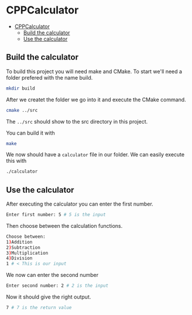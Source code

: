 # CPPCalculator

- [CPPCalculator](#cppcalculator)
  - [Build the calculator](#build-the-calculator)
  - [Use the calculator](#use-the-calculator)


## Build the calculator
To build this project you will need make and CMake.
To start we'll need a folder prefered with the name build.

```bash
mkdir build
```

After we createt the folder we go into it and execute the CMake command.

```bash
cmake ../src
```

The `../src` should show to the src directory in this project.

You can build it with
```bash
make
```

We now should have a `calculator` file in our folder. We can easily execute this with 

```bash 
./calculator
```

## Use the calculator

After executing the calculator you can enter the first number.
```bash
Enter first number: 5 # 5 is the input
```
Then choose between the calculation functions.
```bash
Choose between:
1)Addition
2)Subtraction
3)Multiplication
4)Division
1 # < This is our input
```
We now can enter the second number
```bash
Enter second number: 2 # 2 is the input
```
Now it should give the right output.
```bash
7 # 7 is the return value
```